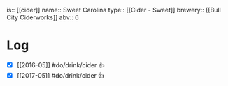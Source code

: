 is:: [[cider]]
name:: Sweet Carolina
type:: [[Cider - Sweet]]
brewery:: [[Bull City Ciderworks]]
abv:: 6

# Log
- [x] [[2016-05]] #do/drink/cider 👍
- [x] [[2017-05]] #do/drink/cider 👍
